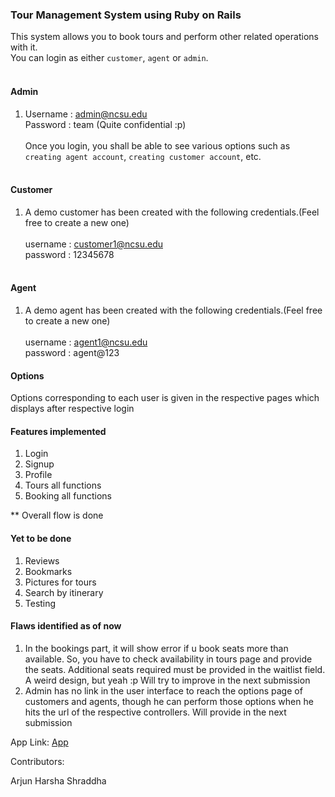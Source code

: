 ### Tour Management System using Ruby on Rails

This system allows you to book tours and perform other related operations with it. <br/>
You can login as either `customer`, `agent` or `admin`. <br/>
<br/>
#### Admin
1. Username : admin@ncsu.edu<br/>
   Password : team (Quite confidential :p) <br/><br/>
   Once you login, you shall be able to see various options such as `creating agent account`, `creating customer account`, etc.<br/><br/>
   
#### Customer
1. A demo customer has been created with the following credentials.(Feel free to create a new one)<br/><br/>
   username : customer1@ncsu.edu<br/>
   password : 12345678<br/>
   <br/>
 #### Agent 
 1. A demo agent has been created with the following credentials.(Feel free to create a new one)<br/><br/>
    username : agent1@ncsu.edu<br/>
    password : agent@123<br/>
    
 #### Options
 Options corresponding to each user is given in the respective pages which displays after respective login
 
 #### Features implemented
 1) Login<br/>
 2) Signup<br/>
 3) Profile<br/>
 3) Tours all functions<br/>
 4) Booking all functions<br/>
 
 ** Overall flow is done
 
 #### Yet to be done
 1) Reviews<br/>
 2) Bookmarks<br/>
 3) Pictures for tours <br/>
 3) Search by itinerary<br/>
 4) Testing<br/>
 
 #### Flaws identified as of now
 
 1) In the bookings part, it will show error if u book seats more than available. So, you have to check availability in tours page and provide the seats. Additional seats required must be provided in the waitlist field. A weird design, but yeah :p Will try to improve in the next submission <br/>
 2) Admin has no link in the user interface to reach the options page of customers and agents, though he can perform those options when he hits the url of the respective controllers. Will provide in the next submission

App Link: [App](https://sleepy-brushlands-90006.herokuapp.com)<br/>

Contributors:

Arjun 
Harsha
Shraddha

